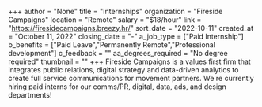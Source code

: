 +++
author = "None"
title = "Internships"
organization = "Fireside Campaigns"
location = "Remote"
salary = "$18/hour"
link = "https://firesidecampaigns.breezy.hr/"
sort_date = "2022-10-11"
created_at = "October 11, 2022"
closing_date = "-"
a_job_type = ["Paid Internship"]
b_benefits = ["Paid Leave","Permanently Remote","Professional development"]
c_feedback = ""
aa_degrees_required = "No degree required"
thumbnail = ""
+++
Fireside Campaigns is a values first firm that integrates public relations, digital strategy and data-driven analytics to create full service communications for movement partners. We're currently hiring paid interns for our comms/PR, digital, data, ads, and design departments! 